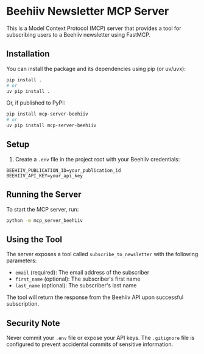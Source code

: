 # Beehiiv Newsletter MCP Server

This is a Model Context Protocol (MCP) server that provides a tool for subscribing users to a Beehiiv newsletter using FastMCP.

## Installation

You can install the package and its dependencies using pip (or uv/uvx):

```bash
pip install .
# or
uv pip install .
```

Or, if published to PyPI:

```bash
pip install mcp-server-beehiiv
# or
uv pip install mcp-server-beehiiv
```

## Setup

1. Create a `.env` file in the project root with your Beehiiv credentials:

```
BEEHIIV_PUBLICATION_ID=your_publication_id
BEEHIIV_API_KEY=your_api_key
```

## Running the Server

To start the MCP server, run:

```bash
python -m mcp_server_beehiiv
```

## Using the Tool

The server exposes a tool called `subscribe_to_newsletter` with the following parameters:

- `email` (required): The email address of the subscriber
- `first_name` (optional): The subscriber's first name
- `last_name` (optional): The subscriber's last name

The tool will return the response from the Beehiiv API upon successful subscription.

## Security Note

Never commit your `.env` file or expose your API keys. The `.gitignore` file is configured to prevent accidental commits of sensitive information. 